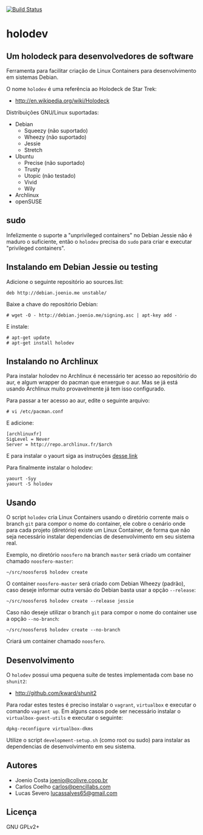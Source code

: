 [![Build Status](https://travis-ci.org/lappis-tools/holodev.svg?branch=master)](https://travis-ci.org/lappis-tools/holodev)

# holodev

## Um holodeck para desenvolvedores de software

Ferramenta para facilitar criação de Linux Containers para desenvolvimento
em sistemas Debian.

O nome `holodev` é uma referência ao Holodeck de Star Trek:

* http://en.wikipedia.org/wiki/Holodeck

Distribuições GNU/Linux suportadas:

* Debian
  * Squeezy (não suportado)
  * Wheezy (não suportado)
  * Jessie
  * Stretch
* Ubuntu
  * Precise (não suportado)
  * Trusty
  * Utopic (não testado)
  * Vivid
  * Wily
* Archlinux
* openSUSE

## sudo

Infelizmente o suporte a "unprivileged containers" no Debian Jessie
não é maduro o suficiente, então o `holodev` precisa do `sudo` para
criar e executar "privileged containers".

## Instalando em Debian Jessie ou testing

Adicione o seguinte repositório ao sources.list:

    deb http://debian.joenio.me unstable/

Baixe a chave do repositório Debian:

    # wget -O - http://debian.joenio.me/signing.asc | apt-key add -

E instale:

    # apt-get update
    # apt-get install holodev

## Instalando no Archlinux

Para instalar holodev no Archlinux é necessário ter acesso ao repositório do aur, e algum wrapper do pacman que enxergue o aur. Mas se já está usando Archlinux muito provavelmente já tem isso configurado.

Para passar a ter acesso ao aur, edite o seguinte arquivo:

    # vi /etc/pacman.conf

E adicione:

    [archlinuxfr]
    SigLevel = Never
    Server = http://repo.archlinux.fr/$arch

E para instalar o yaourt siga as instruções [desse link](https://archlinux.fr/yaourt-en)

Para finalmente instalar o holodev:

    yaourt -Syy
    yaourt -S holodev

## Usando

O script `holodev` cria Linux Containers usando o diretório corrente mais o
branch `git` para compor o nome do container, ele cobre o cenário onde para
cada projeto (diretório) existe um Linux Container, de forma que não seja
necessário instalar dependencias de desenvolvimento em seu sistema real.

Exemplo, no diretório `noosfero` na branch `master` será criado um container
chamado `noosfero-master`:

    ~/src/noosfero$ holodev create

O container `noosfero-master` será criado com Debian Wheezy (padrão), caso
deseje informar outra versão do Debian basta usar a opção `--release`:

    ~/src/noosfero$ holodev create --release jessie

Caso não deseje utilizar o branch `git` para compor o nome do container use a
opção `--no-branch`:

    ~/src/noosfero$ holodev create --no-branch

Criará um container chamado `noosfero`.

## Desenvolvimento

O `holodev` possui uma pequena suíte de testes implementada com base no
`shunit2`:

* http://github.com/kward/shunit2

Para rodar estes testes é preciso instalar o `vagrant`, `virtualbox` e executar
o comando `vagrant up`. Em alguns casos pode ser necessário instalar o
`virtualbox-guest-utils` e executar o seguinte:

    dpkg-reconfigure virtualbox-dkms

Utilize o script `development-setup.sh` (como root ou sudo) para instalar
as dependencias de desenvolvimento em seu sistema.

## Autores

* Joenio Costa <joenio@colivre.coop.br>
* Carlos Coelho <carlos@pencillabs.com>
* Lucas Severo <lucassalves65@gmail.com>

## Licença

GNU GPLv2+
